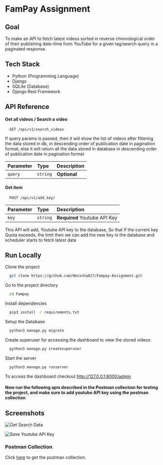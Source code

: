 
# FamPay Assignment

## Goal

To make an API to fetch latest videos sorted in reverse chronological order of their publishing date-time from YouTube for a given tag/search query in a paginated response.


## Tech Stack
- Python (Programming Language)
 - Django
 - SQLite (Database)
 - Django Rest Framework


## API Reference

#### Get all videos / Search a video

```http
  GET /api/v1/search_videos
```
If query params is passed, then it will show the list of videos after filtering the data stored in db, in descending order of publication date in pagination format, else it will return all the data stored in database in descending order of publication date in pagination format

| Parameter | Type     | Description                |
| :-------- | :------- | :------------------------- |
| `query` | `string` | **Optional** |



#### Get item

```http
  POST /api/v1/add_key/
```

| Parameter | Type     | Description                       |
| :-------- | :------- | :-------------------------------- |
| `key`      | `string` | **Required** Youtube API Key |

This API will add, Youtube API key to the database, So that If the current key Quota exceeds, the limit then we can add the new key in the database and scheduler starts to fetch latest data

## Run Locally

Clone the project

```bash
  git clone https://github.com/Omsinha017/Fampay-Assignment.git
```

Go to the project directory

```bash
  cd Fampay
```

Install dependencies

```bash
  pip3 install -r requirements.txt
```

Setup the Database
```bash
  python3 manage.py migrate
```

Create superuser for accessing the dashboard to view the stored videos

```bash
  python3 manage.py createsuperuser
```

Start the server

```bash
  python3 manage.py runserver
```

To access the dashboard checkout http://127.0.0.1:8000/admin

#### Now run the following apis described in the Postman collection for testing the project, and make sure to add youtube API key using the postman collection

## Screenshots

![Get Search Data](https://drive.google.com/uc?export=view&id=1F1ySmkRaM3_1ZZgc3gTs5DE0Q_aUfriC)


![Save Youtube API Key](https://drive.google.com/uc?export=view&id=1NvKj2WwiSGj7qqRJ_k1WP_jSZEHjT2u8)


### Postman Collection 

Click [here](https://api.postman.com/collections/12528487-25eb4531-0e46-4e4d-9ff5-fe83417b435a?access_key=PMAT-01GQBVX8K6V3Z709J5SNTMBXD4) to get the postman collection.
